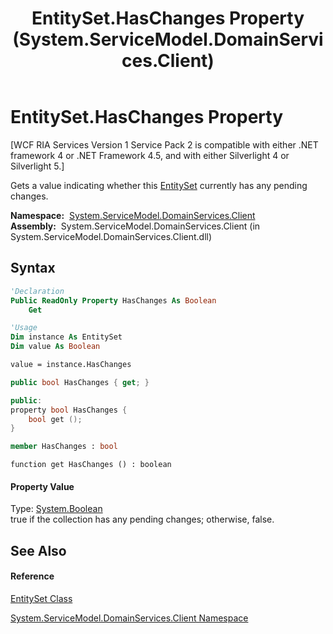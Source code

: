 ﻿---
title: EntitySet.HasChanges Property  (System.ServiceModel.DomainServices.Client)
TOCTitle: HasChanges Property
ms:assetid: P:System.ServiceModel.DomainServices.Client.EntitySet.HasChanges
ms:mtpsurl: https://msdn.microsoft.com/en-us/library/system.servicemodel.domainservices.client.entityset.haschanges(v=VS.91)
ms:contentKeyID: 28754962
ms.date: 01/27/2012
mtps_version: v=VS.91
f1_keywords:
- System.ServiceModel.DomainServices.Client.EntitySet.HasChanges
- System.ServiceModel.DomainServices.Client.EntitySet.get_HasChanges
dev_langs:
- CSharp
- JScript
- VB
- FSharp
- c++
api_location:
- System.ServiceModel.DomainServices.Client.dll
api_name:
- System.ServiceModel.DomainServices.Client.EntitySet.get_HasChanges
- System.ServiceModel.DomainServices.Client.EntitySet.HasChanges
api_type:
- Managed
topic_type:
- apiref
- kbSyntax
product_family_name: VS
ROBOTS: INDEX,FOLLOW
---

# EntitySet.HasChanges Property

\[WCF RIA Services Version 1 Service Pack 2 is compatible with either .NET framework 4 or .NET Framework 4.5, and with either Silverlight 4 or Silverlight 5.\]

Gets a value indicating whether this [EntitySet](ff423164\(v=vs.91\).md) currently has any pending changes.

**Namespace:**  [System.ServiceModel.DomainServices.Client](ff422479\(v=vs.91\).md)  
**Assembly:**  System.ServiceModel.DomainServices.Client (in System.ServiceModel.DomainServices.Client.dll)

## Syntax

``` vb
'Declaration
Public ReadOnly Property HasChanges As Boolean
    Get
```

``` vb
'Usage
Dim instance As EntitySet
Dim value As Boolean

value = instance.HasChanges
```

``` csharp
public bool HasChanges { get; }
```

``` c++
public:
property bool HasChanges {
    bool get ();
}
```

``` fsharp
member HasChanges : bool
```

``` jscript
function get HasChanges () : boolean
```

#### Property Value

Type: [System.Boolean](https://msdn.microsoft.com/en-us/library/a28wyd50)  
true if the collection has any pending changes; otherwise, false.  
  

## See Also

#### Reference

[EntitySet Class](ff423164\(v=vs.91\).md)

[System.ServiceModel.DomainServices.Client Namespace](ff422479\(v=vs.91\).md)

